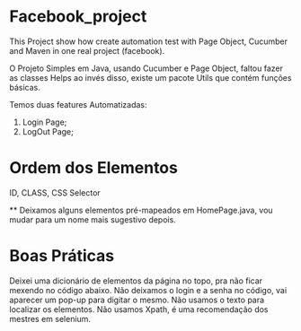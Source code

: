 # Facebook_project
This Project show how create automation test with Page Object, Cucumber and Maven in one real project (facebook).

O Projeto Simples em Java, usando Cucumber e Page Object, faltou fazer as classes Helps ao invés disso, existe um pacote Utils que contém funções básicas.


Temos duas features Automatizadas:
1. Login Page;
2. LogOut Page;

# Ordem dos Elementos
ID, CLASS, CSS Selector

** Deixamos alguns elementos pré-mapeados em HomePage.java, vou mudar para um nome mais sugestivo depois.

# Boas Práticas 
Deixei uma dicionário de elementos da página no topo, pra não ficar mexendo no código abaixo.
Não deixamos o login e a senha no código, vai aparecer um pop-up para digitar o mesmo.
Não usamos o texto para localizar os elementos.
Não usamos Xpath, é uma recomendação dos mestres em selenium.
